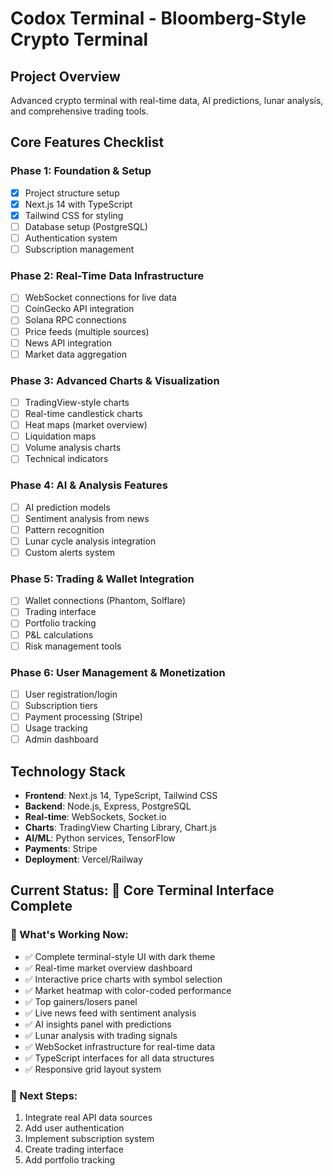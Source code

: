 # Codox Terminal - Bloomberg-Style Crypto Terminal

## Project Overview
Advanced crypto terminal with real-time data, AI predictions, lunar analysis, and comprehensive trading tools.

## Core Features Checklist

### Phase 1: Foundation & Setup
- [x] Project structure setup
- [x] Next.js 14 with TypeScript
- [x] Tailwind CSS for styling
- [ ] Database setup (PostgreSQL)
- [ ] Authentication system
- [ ] Subscription management

### Phase 2: Real-Time Data Infrastructure
- [ ] WebSocket connections for live data
- [ ] CoinGecko API integration
- [ ] Solana RPC connections
- [ ] Price feeds (multiple sources)
- [ ] News API integration
- [ ] Market data aggregation

### Phase 3: Advanced Charts & Visualization
- [ ] TradingView-style charts
- [ ] Real-time candlestick charts
- [ ] Heat maps (market overview)
- [ ] Liquidation maps
- [ ] Volume analysis charts
- [ ] Technical indicators

### Phase 4: AI & Analysis Features
- [ ] AI prediction models
- [ ] Sentiment analysis from news
- [ ] Pattern recognition
- [ ] Lunar cycle analysis integration
- [ ] Custom alerts system

### Phase 5: Trading & Wallet Integration
- [ ] Wallet connections (Phantom, Solflare)
- [ ] Trading interface
- [ ] Portfolio tracking
- [ ] P&L calculations
- [ ] Risk management tools

### Phase 6: User Management & Monetization
- [ ] User registration/login
- [ ] Subscription tiers
- [ ] Payment processing (Stripe)
- [ ] Usage tracking
- [ ] Admin dashboard

## Technology Stack
- **Frontend**: Next.js 14, TypeScript, Tailwind CSS
- **Backend**: Node.js, Express, PostgreSQL
- **Real-time**: WebSockets, Socket.io
- **Charts**: TradingView Charting Library, Chart.js
- **AI/ML**: Python services, TensorFlow
- **Payments**: Stripe
- **Deployment**: Vercel/Railway

## Current Status: 🚀 Core Terminal Interface Complete

### 🎯 What's Working Now:
- ✅ Complete terminal-style UI with dark theme
- ✅ Real-time market overview dashboard
- ✅ Interactive price charts with symbol selection
- ✅ Market heatmap with color-coded performance
- ✅ Top gainers/losers panel
- ✅ Live news feed with sentiment analysis
- ✅ AI insights panel with predictions
- ✅ Lunar analysis with trading signals
- ✅ WebSocket infrastructure for real-time data
- ✅ TypeScript interfaces for all data structures
- ✅ Responsive grid layout system

### 🔧 Next Steps:
1. Integrate real API data sources
2. Add user authentication
3. Implement subscription system
4. Create trading interface
5. Add portfolio tracking 